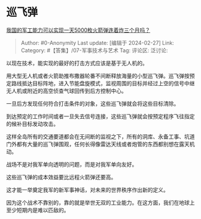 # 巡飞弹
[我国的军工能力可以实现一天5000枚火箭弹连着炸三个月吗？](https://www.zhihu.com/question/645481723/answer/3410625614)

> Author: #0-Anonymity
> Last update: [编辑于 2024-02-27]
> Link:
> Category: #【答集】/07-军事技术与艺术 
> Tag: 
> 评论区:
> 泛讨论:

以现在技术，能实现的最好的打击方式应该是基于无人机的。

用大型无人机或者火箭助推布撒器轮番不间断释放海量的小型巡飞弹。巡飞弹按预定路线抵达目标阵地，进入节能盘旋模式，监视周围的目标并经过上空的信号中继无人机或附近的高空侦查气球回传到后方控制中心。

一旦后方发现任何符合打击条件的对象，这些巡飞弹就会将这些目标清除。

到达预定的工作时间或者一旦失去信号连接，这些巡飞弹就会按预定程序飞往指定的候补目标发动攻击。

这样全岛所有的交通要道都会在无间断的监视之下，所有的洞库、永备工事、坑道门外都有大量的巡飞弹围观，任何长得像雷达天线或者炮管的东西都别想在露天机动。

战场不是对我军单向透明的问题，而是对我军单向友好。

这些巡飞弹的成本效益要比远程火箭弹还要高。

这才能一举奠定我军的新军事神话，对未来的世界秩序作出新的定义。

因为这个战术不靠别的，靠的就是举世无双的工业能力。在这方面，我们在地球上至少短期内是难以匹敌的。